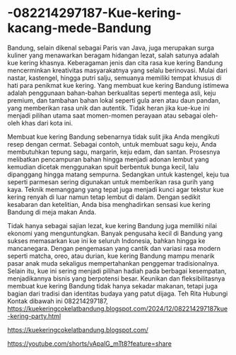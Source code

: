 # -082214297187-Kue-kering-kacang-mede-Bandung
Bandung, selain dikenal sebagai Paris van Java, juga merupakan surga kuliner yang menawarkan beragam hidangan lezat, salah satunya adalah kue kering khasnya. Keberagaman jenis dan cita rasa kue kering Bandung mencerminkan kreativitas masyarakatnya yang selalu berinovasi. Mulai dari nastar, kastengel, hingga putri salju, semuanya memiliki tempat khusus di hati para penikmat kue kering. Yang membuat kue kering Bandung istimewa adalah penggunaan bahan-bahan berkualitas seperti mentega asli, keju premium, dan tambahan bahan lokal seperti gula aren atau daun pandan, yang memberikan rasa unik dan autentik. Tidak heran jika kue-kue ini menjadi pilihan utama saat momen-momen perayaan atau sebagai oleh-oleh khas dari kota ini.

Membuat kue kering Bandung sebenarnya tidak sulit jika Anda mengikuti resep dengan cermat. Sebagai contoh, untuk membuat sagu keju, Anda membutuhkan tepung sagu, margarin, keju edam, dan santan. Prosesnya melibatkan pencampuran bahan hingga menjadi adonan lembut yang kemudian dicetak menggunakan spuit berbentuk bunga kecil, lalu dipanggang hingga matang sempurna. Sedangkan untuk kastengel, keju tua seperti parmesan sering digunakan untuk memberikan rasa gurih yang kaya. Teknik memanggang yang tepat juga menjadi kunci agar tekstur kue kering renyah di luar namun tetap lembut di dalam. Dengan sedikit kesabaran dan ketelitian, Anda bisa menghadirkan sensasi kue kering Bandung di meja makan Anda.

Tidak hanya sebagai sajian lezat, kue kering Bandung juga memiliki nilai ekonomi yang menguntungkan. Banyak pengusaha kecil di Bandung yang sukses memasarkan kue ini ke seluruh Indonesia, bahkan hingga ke mancanegara. Dengan pengemasan yang cantik dan variasi rasa modern seperti matcha, oreo, atau durian, kue kering Bandung mampu menarik pasar anak muda sekaligus mempertahankan penggemar tradisionalnya. Selain itu, kue ini sering menjadi pilihan hadiah pada berbagai kesempatan, menjadikannya bisnis yang berpotensi besar. Keunikan dan fleksibilitasnya membuat kue kering Bandung tidak hanya sekadar makanan, tetapi juga bagian dari tradisi dan identitas budaya yang patut dijaga.
Teh Rita
Hubungi Kontak dibawah ini
082214297187, 
https://kuekeringcokelatbandung.blogspot.com/2024/12/082214297187kue-kering-party.html

https://kuekeringcokelatbandung.blogspot.com/

https://youtube.com/shorts/vApalG_mTt8?feature=share
